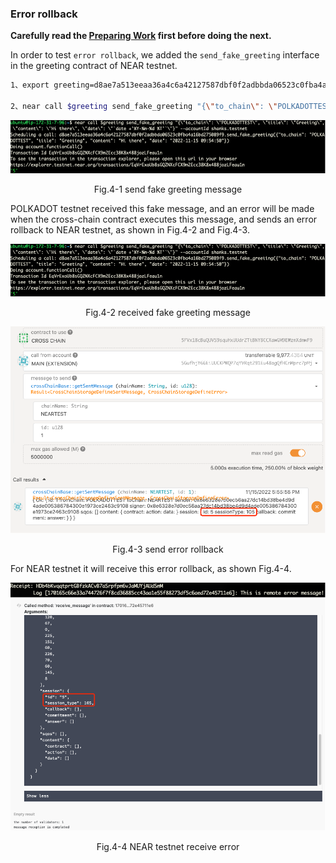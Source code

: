 ### Error rollback

**Carefully read the [Preparing Work](./README.md) first before doing the next.**  

In order to test `error rollback`, we added the `send_fake_greeting` interface in the greeting contract of NEAR testnet.

```sh
1、export greeting=d8ae7a513eeaa36a4c6a42127587dbf0f2adbbda06523c0fba4a16bd275089f9
​
2、​near call $greeting send_fake_greeting "{\"to_chain\": \"POLKADOTTEST\", \"title\": \"Greeting\", \"content\": \"Hi there\", \"date\": \"`date +'%Y-%m-%d %T'`\"}" --accountId YOU_NEAR_TEST_ACCOUNT
```

![img](../assets/4-1.png)
<p align="center">Fig.4-1 send fake greeting message</p>

POLKADOT testnet received this fake message, and an error will be made when the cross-chain contract executes this message, and sends an error rollback to NEAR testnet, as shown in Fig.4-2 and Fig.4-3.

![img](../assets/4-1.png)
<p align="center">Fig.4-2 received fake greeting message</p>

![img](../assets/4-3.png)
<p align="center">Fig.4-3 send error rollback</p>

For NEAR testnet it will receive this error rollback, as shown Fig.4-4.

![img](../assets/4-4-1.png)
![img](../assets/4-4-2.png)
<p align="center">Fig.4-4 NEAR testnet receive error</p>